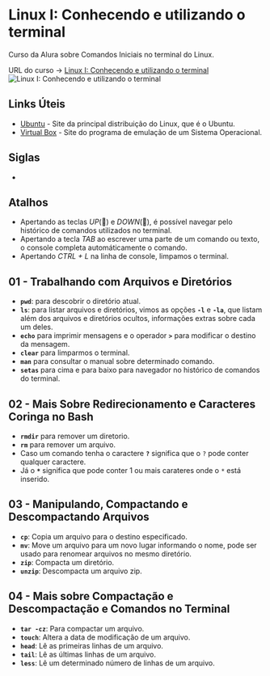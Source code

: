# Linux I: Conhecendo e utilizando o terminal

Curso da Alura sobre Comandos Iniciais no terminal do Linux.

URL do curso -> [Linux I: Conhecendo e utilizando o terminal](https://www.alura.com.br/curso-online-linux-ubuntu)
![Linux I: Conhecendo e utilizando o terminal](https://www.alura.com.br/assets/api/share/curso-linux-ubuntu.png)

## Links Úteis
* [Ubuntu](https://ubuntu.com/desktop) - Site da principal distribuição do Linux, que é o Ubuntu.
* [Virtual Box](https://www.virtualbox.org/) - Site do programa de emulação de um Sistema Operacional.

## Siglas
*

## Atalhos
* Apertando as teclas *UP*(:arrow_up_small:) e *DOWN*(:arrow_down_small:), é possível navegar pelo histórico de comandos utilizados no terminal.
* Apertando a tecla *TAB* ao escrever uma parte de um comando ou texto, o console completa automáticamente o comando.
* Apertando *CTRL + L* na linha de console, limpamos o terminal.

## 01 - Trabalhando com Arquivos e Diretórios
* **`pwd`**: para descobrir o diretório atual.
* **`ls`**: para listar arquivos e diretórios, vimos as opções **`-l`** e **`-la`**, que listam além dos arquivos e diretórios ocultos, informações extras sobre cada um deles.
* **`echo`** para imprimir mensagens e o operador **`>`** para modificar o destino da mensagem.
* **`clear`** para limparmos o terminal.
* **`man`** para consultar o manual sobre determinado comando.
* **`setas`** para cima e para baixo para navegador no histórico de comandos do terminal.

## 02 - Mais Sobre Redirecionamento e Caracteres Coringa no Bash
* **`rmdir`** para remover um diretorio.
* **`rm`** para remover um arquivo.
* Caso um comando tenha o caractere **`?`** significa que o `?` pode conter qualquer caractere.
* Já o **`*`** significa que pode conter 1 ou mais carateres onde o `*` está inserido.

## 03 - Manipulando, Compactando e Descompactando Arquivos
* **`cp`**: Copia um arquivo para o destino especificado.
* **`mv`**: Move um arquivo para um novo lugar informando o nome, pode ser usado para renomear arquivos no mesmo diretório.
* **`zip`**: Compacta um diretório.
* **`unzip`**: Descompacta um arquivo zip.

## 04 - Mais sobre Compactação e Descompactação e Comandos no Terminal
* **`tar -cz`**: Para compactar um arquivo.
* **`touch`**: Altera a data de modificação de um arquivo.
* **`head`**: Lê as primeiras linhas de um arquivo.
* **`tail`**: Lê as últimas linhas de um arquivo.
* **`less`**: Lê um determinado número de linhas de um arquivo.